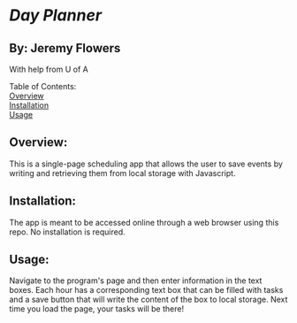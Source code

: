 # *Day Planner*
## By: Jeremy Flowers
With help from U of A
        
Table of Contents:  
[Overview](Overview)  
[Installation](Installation)  
[Usage](Usage)  
        
        
## Overview: 
This is a single-page scheduling app that allows the user to save events by writing and retrieving them from local storage with Javascript.
        
## Installation: 
The app is meant to be accessed online through a web browser using this repo. No installation is required.
        
## Usage: 
Navigate to the program's page and then enter information in the text boxes. Each hour has a corresponding text box that can be filled with tasks and a save button that will write the content of the box to local storage. Next time you load the page, your tasks will be there!